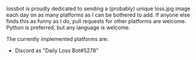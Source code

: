 lossbot is proudly dedicated to sending a (probably) unique loss.jpg image each day on as many
platforms as I can be bothered to add. If anyone else finds this as funny as I do, pull requests for
other platforms are welcome. Python is preferred, but any language is welcome.

The currently implemented platforms are:

- Discord as "Daily Loss Bot#5278"
